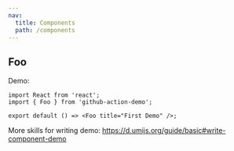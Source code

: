```yaml
---
nav:
  title: Components
  path: /components
---
```


## Foo

Demo:

```tsx
import React from 'react';
import { Foo } from 'github-action-demo';

export default () => <Foo title="First Demo" />;
```

More skills for writing demo: https://d.umijs.org/guide/basic#write-component-demo
